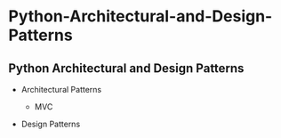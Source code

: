 # Python-Architectural-and-Design-Patterns
## Python Architectural and Design Patterns

- Architectural Patterns
    - MVC

- Design Patterns
